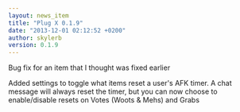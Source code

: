 ```yaml
---
layout: news_item
title: "Plug X 0.1.9"
date: "2013-12-01 02:12:52 +0200"
author: skylerb
version: 0.1.9
---
```


Bug fix for an item that I thought was fixed earlier

Added settings to toggle what items reset a user's AFK timer. A chat message will always reset the timer, but you can now choose to enable/disable resets on Votes (Woots & Mehs) and Grabs